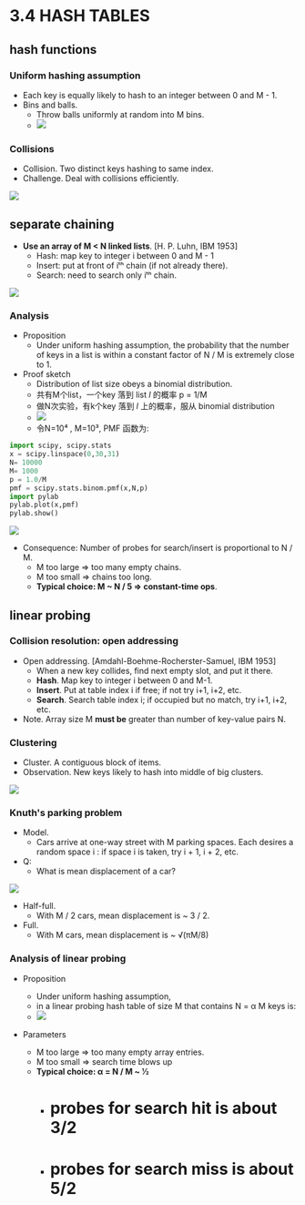 
# 3.4 HASH TABLES

## hash functions

### Uniform hashing assumption

 - Each key is equally likely to hash to an integer between 0 and M - 1.
 - Bins and balls.
    - Throw balls uniformly at random into M bins.
    - ![](https://raw.githubusercontent.com/mebusy/notes/master/imgs/algorI_hash_uniform_binball.png)

### Collisions

 - Collision. Two distinct keys hashing to same index.
 - Challenge. Deal with collisions efficiently.

![](https://raw.githubusercontent.com/mebusy/notes/master/imgs/algorI_hash_collision.png)


## separate chaining

 - **Use an array of M < N linked lists**. [H. P. Luhn, IBM 1953]
    - Hash: map key to integer i between 0 and M - 1
    - Insert: put at front of iᵗʰ chain (if not already there).
    - Search: need to search only iᵗʰ chain.


![](https://raw.githubusercontent.com/mebusy/notes/master/imgs/algorI_hash_sep_chaining.png)


### Analysis

 - Proposition
    - Under uniform hashing assumption, the probability that the number of keys in a list is within a constant factor of N / M is extremely close to 1.
 - Proof sketch
    - Distribution of list size obeys a binomial distribution.
    - 共有M个list，一个key 落到 list *l* 的概率 p = 1/M
    - 做N次实验，有k个key 落到 *l* 上的概率，服从 binomial distribution
    - ![](https://raw.githubusercontent.com/mebusy/notes/master/imgs/algorI_hash_sep_chain_proof.png)
    - 令N=10⁴ , M=10³, PMF 函数为:

```python
import scipy, scipy.stats
x = scipy.linspace(0,30,31)
N= 10000
M= 1000
p = 1.0/M
pmf = scipy.stats.binom.pmf(x,N,p)
import pylab
pylab.plot(x,pmf)
pylab.show()
```

![](https://raw.githubusercontent.com/mebusy/notes/master/imgs/algorI_hash_sep_chain_proof_pmf.png)

 - Consequence: Number of probes for search/insert is proportional to N / M.
    - M too large ⇒ too many empty chains.
    - M too small ⇒ chains too long.
    - **Typical choice: M ~ N / 5 ⇒ constant-time ops**.

## linear probing

### Collision resolution: open addressing

 - Open addressing. [Amdahl-Boehme-Rocherster-Samuel, IBM 1953]
    - When a new key collides, find next empty slot, and put it there.
    - **Hash**. Map key to integer i between 0 and M-1.
    - **Insert**. Put at table index i if free; if not try i+1, i+2, etc.
    - **Search**. Search table index i; if occupied but no match, try i+1, i+2, etc.
 - Note. Array size M **must be** greater than number of key-value pairs N.
 
### Clustering

 - Cluster. A contiguous block of items.
 - Observation. New keys likely to hash into middle of big clusters.

![](https://raw.githubusercontent.com/mebusy/notes/master/imgs/algorI_hash_openaddr_cluster.png)

### Knuth's parking problem

 - Model. 
    - Cars arrive at one-way street with M parking spaces.  Each desires a random space i : if space i is taken, try i + 1, i + 2, etc.
 - Q:
    - What is mean displacement of a car?

![](https://raw.githubusercontent.com/mebusy/notes/master/imgs/algorI_hash_knuth_packingproblem.png)

 - Half-full. 
    - With M / 2 cars, mean displacement is ~ 3 / 2.
 - Full. 
    - With M cars, mean displacement is ~ √(πM/8)

### Analysis of linear probing

 - Proposition
    - Under uniform hashing assumption, 
    - in a linear probing hash table of size M that contains N = α M keys is:
    - ![](https://raw.githubusercontent.com/mebusy/notes/master/imgs/algorI_hash_linear_probe_0.png)

 - Parameters
    - M too large ⇒ too many empty array entries.
    - M too small ⇒ search time blows up
    - **Typical choice: α = N / M ~ 1⁄2** 
        - # probes for search hit is about 3/2
        - # probes for search miss is about 5/2




     









